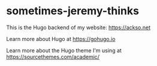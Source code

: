 # sometimes-jeremy-thinks
This is the Hugo backend of my website: https://ackso.net

Learn more about Hugo at https://gohugo.io

Learn more about the Hugo theme I'm using at https://sourcethemes.com/academic/
